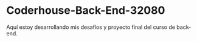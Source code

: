 # Coderhouse-Back-End-32080
Aquí estoy desarrollando mis desafíos y proyecto final del curso de back-end.

